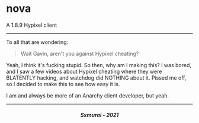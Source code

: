 # nova
A 1.8.9 Hypixel client

---

To all that are wondering:

> Wait Gavin, aren't you against Hypixel cheating?

Yeah, I think it's fucking stupid. So then, why am I making this? I was bored, and I saw a few videos about Hypixel cheating where they were BLATENTLY hacking, and watchdog did NOTHING about it. Pissed me off, so I decided to make this to see how easy it is.

I am and always be more of an Anarchy client developer, but yeah.

---

<h5 align="center">Sxmurai - 2021</h5>
